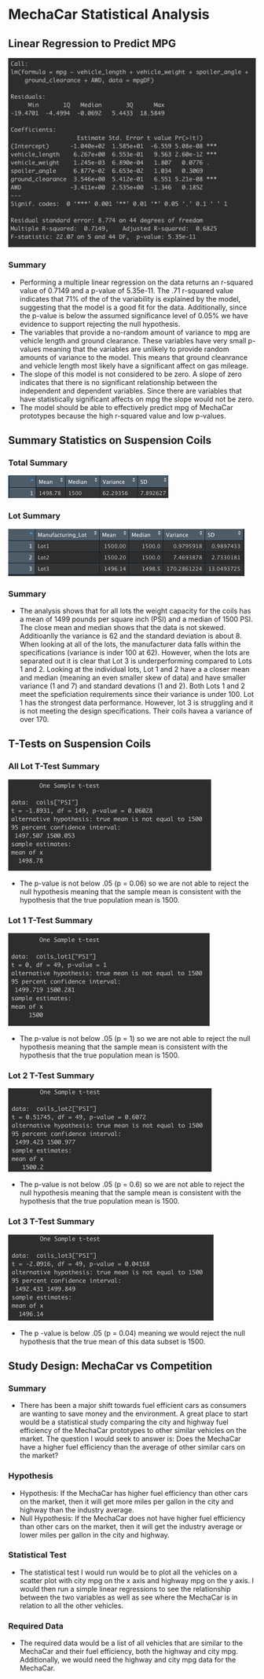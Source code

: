 # MechaCar Statistical Analysis

## Linear Regression to Predict MPG
![Regression](Resources/d1_screenshot.png)

### Summary
- Performing a multiple linear regression on the data returns an r-squared value of 0.7149 and a p-value of 5.35e-11. The .71 r-squared value indicates that 71% of the of the variability is explained by the model, suggesting that the model is a good fit for the data. Additionally, since the p-value is below the assumed significance level of 0.05% we have evidence to support rejecting the null hypothesis.
- The variables that provide a no-random amount of variance to mpg are vehicle length and ground clearance. These variables have very small p-values meaning that the variables are unlikely to provide random amounts of variance to the model. This means that ground cleanrance and vehicle length most likely have a significant affect on gas mileage.
- The slope of this model is not considered to be zero. A slope of zero indicates that there is no significant relationship between the independent and dependent variables. Since there are variables that have statistically significant affects on mpg the slope would not be zero.
- The model should be able to effectively predict mpg of MechaCar prototypes because the high r-squared value and low p-values.

## Summary Statistics on Suspension Coils
### Total Summary
![Total Summary](Resources/total_summary.png)
### Lot Summary
![Lot Summary](Resources/lot_summary.png)
### Summary
- The analysis shows that for all lots the weight capacity for the coils has a mean of 1499 pounds per square inch (PSI) and a median of 1500 PSI. The close mean and median shows that the data is not skewed. Additioanlly the variance is 62 and the standard deviation is about 8. When looking at all of the lots, the manufacturer data falls within the specifications (variance is inder 100 at 62). However, when the lots are separated out it is clear that Lot 3 is underperforming compared to Lots 1 and 2. Looking at the individual lots, Lot 1 and 2 have a a closer mean and median (meaning an even smaller skew of data) and have smaller variance (1 and 7) and standard devations (1 and 2). Both Lots 1 and 2 meet the speficiation requirements since their variance is under 100. Lot 1 has the strongest data performance. However, lot 3 is struggling and it is not meeting the design specifications. Their coils havea a variance of over 170.

## T-Tests on Suspension Coils
### All Lot T-Test Summary
![All Lot T-Test](Resources/total_t.png)
- The p-value is not below .05 (p = 0.06) so we are not able to reject the null hypothesis meaning that the sample mean is consistent with the hypothesis that the true population mean is 1500.

### Lot 1 T-Test Summary
![Lot 1 T-Test](Resources/lot1_t.png)
- The p-value is not below .05 (p = 1) so we are not able to reject the null hypothesis meaning that the sample mean is consistent with the hypothesis that the true population mean is 1500.
### Lot 2 T-Test Summary
![Lot 2 T-Test](Resources/lot2_t.png)
- The p-value is not below .05 (p = 0.6) so we are not able to reject the null hypothesis meaning that the sample mean is consistent with the hypothesis that the true population mean is 1500.
### Lot 3 T-Test Summary
![Lot 3 T-Test](Resources/lot3_t.png)
- The p -value is below .05 (p = 0.04) meaning we would reject the null hypothesis that the true mean of this data subset is 1500.

## Study Design: MechaCar vs Competition
### Summary
- There has been a major shift towards fuel efficient cars as consumers are wanting to save money and the environment. A great place to start would be a statistical study comparing the city and highway fuel efficiency of the MechaCar prototypes to other similar vehicles on the market. The question I would seek to answer is: Does the MechaCar have a higher fuel efficiency than the average of other similar cars on the market?

### Hypothesis
- Hypothesis: If the MechaCar has higher fuel efficiency than other cars on the market, then it will get more miles per gallon in the city and highway than the industry average.
- Null Hypothesis: If the MechaCar does not have higher fuel efficiency than other cars on the market, then it will get the industry average or lower miles per gallon in the city and highway.

### Statistical Test
- The statistical test I would run would be to plot all the vehicles on a scatter plot with city mpg on the x axis and highway mpg on the y axis. I would then run a simple linear regressions to see the relationship between the two variables as well as see where the MechaCar is in relation to all the other vehicles.

### Required Data
- The required data would be a list of all vehicles that are similar to the MechaCar and their fuel efficiency, both the highway and city mpg. Additionally, we would need the highway and city mpg data for the MechaCar.

